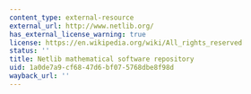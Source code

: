 ```yaml
---
content_type: external-resource
external_url: http://www.netlib.org/
has_external_license_warning: true
license: https://en.wikipedia.org/wiki/All_rights_reserved
status: ''
title: Netlib mathematical software repository
uid: 1a0de7a9-cf68-47d6-bf07-5768dbe8f98d
wayback_url: ''
---
```


